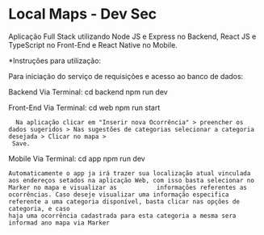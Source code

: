 # Local Maps - Dev Sec

Aplicação Full Stack utilizando Node JS e Express no Backend, React JS e TypeScript no Front-End e React Native no Mobile.

*Instruções para utilização:

  Para iniciação do serviço de requisições e acesso ao banco de dados:
  
  Backend
    Via Terminal:
    cd backend 
    npm run dev
  
  Front-End
    Via Terminal:
    cd web
    npm run start 
      
      Na aplicação clicar em "Inserir nova Ocorrência" > preencher os dados sugeridos > Nas sugestões de categorias selecionar a categoria desejada > Clicar no mapa >
     Save.
     
   
   Mobile
   Via Terminal:
    cd app
    npm run dev
    
    Automaticamente o app ja irá trazer sua localização atual vinculada aos endereços setados na aplicação Web, com isso basta selecionar no Marker no mapa e visualizar as           informações referentes as ocorrências. Caso deseje visualizar uma informação especifica referente a uma categoria disponível, basta clicar nas opções de categoria, e caso
    haja uma ocorrência cadastrada para esta categoria a mesma sera informad ano mapa via Marker
   
  
  
  
  
  
